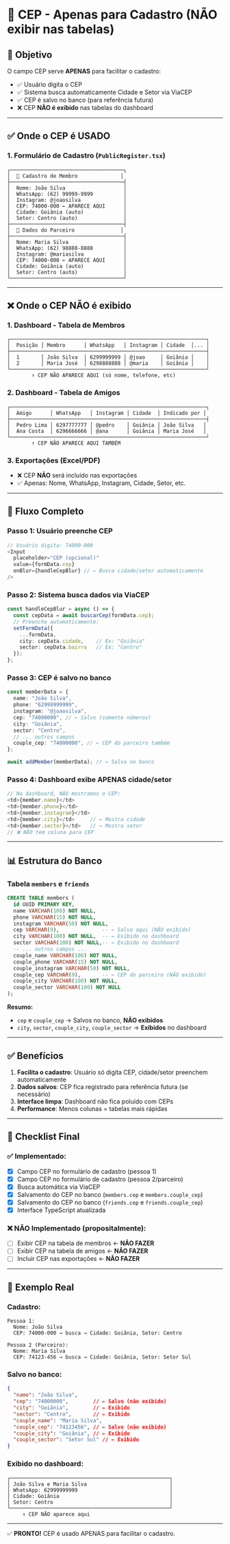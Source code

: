 # 📍 CEP - Apenas para Cadastro (NÃO exibir nas tabelas)

## 🎯 Objetivo

O campo CEP serve **APENAS** para facilitar o cadastro:
- ✅ Usuário digita o CEP
- ✅ Sistema busca automaticamente Cidade e Setor via ViaCEP
- ✅ CEP é salvo no banco (para referência futura)
- ❌ CEP **NÃO é exibido** nas tabelas do dashboard

---

## ✅ Onde o CEP é USADO

### 1. **Formulário de Cadastro** (`PublicRegister.tsx`)
```
┌─────────────────────────────────────┐
│  📝 Cadastro de Membro              │
├─────────────────────────────────────┤
│  Nome: João Silva                   │
│  WhatsApp: (62) 99999-9999          │
│  Instagram: @joaosilva              │
│  CEP: 74000-000 ← APARECE AQUI      │
│  Cidade: Goiânia (auto)             │
│  Setor: Centro (auto)               │
├─────────────────────────────────────┤
│  📝 Dados do Parceiro               │
├─────────────────────────────────────┤
│  Nome: Maria Silva                  │
│  WhatsApp: (62) 98888-8888          │
│  Instagram: @mariasilva             │
│  CEP: 74000-000 ← APARECE AQUI      │
│  Cidade: Goiânia (auto)             │
│  Setor: Centro (auto)               │
└─────────────────────────────────────┘
```

---

## ❌ Onde o CEP NÃO é exibido

### 1. **Dashboard - Tabela de Membros**
```
┌────────────────────────────────────────────────────────────────┐
│  Posição │ Membro      │ WhatsApp   │ Instagram │ Cidade  │... │
├────────────────────────────────────────────────────────────────┤
│  1       │ João Silva  │ 6299999999 │ @joao     │ Goiânia │    │
│  2       │ Maria José  │ 6298888888 │ @maria    │ Goiânia │    │
└────────────────────────────────────────────────────────────────┘
        ↑ CEP NÃO APARECE AQUI (só nome, telefone, etc)
```

### 2. **Dashboard - Tabela de Amigos**
```
┌────────────────────────────────────────────────────────────────┐
│  Amigo      │ WhatsApp   │ Instagram │ Cidade  │ Indicado por │
├────────────────────────────────────────────────────────────────┤
│  Pedro Lima │ 6297777777 │ @pedro    │ Goiânia │ João Silva   │
│  Ana Costa  │ 6296666666 │ @ana      │ Goiânia │ Maria José   │
└────────────────────────────────────────────────────────────────┘
        ↑ CEP NÃO APARECE AQUI TAMBÉM
```

### 3. **Exportações (Excel/PDF)**
- ❌ CEP **NÃO** será incluído nas exportações
- ✅ Apenas: Nome, WhatsApp, Instagram, Cidade, Setor, etc.

---

## 🔄 Fluxo Completo

### Passo 1: Usuário preenche CEP
```typescript
// Usuário digita: 74000-000
<Input 
  placeholder="CEP (opcional)" 
  value={formData.cep}
  onBlur={handleCepBlur} // ← Busca cidade/setor automaticamente
/>
```

### Passo 2: Sistema busca dados via ViaCEP
```typescript
const handleCepBlur = async () => {
  const cepData = await buscarCep(formData.cep);
  // Preenche automaticamente:
  setFormData({
    ...formData,
    city: cepData.cidade,    // Ex: "Goiânia"
    sector: cepData.bairro   // Ex: "Centro"
  });
};
```

### Passo 3: CEP é salvo no banco
```typescript
const memberData = {
  name: "João Silva",
  phone: "62999999999",
  instagram: "@joaosilva",
  cep: "74000000", // ← Salvo (somente números)
  city: "Goiânia",
  sector: "Centro",
  // ... outros campos
  couple_cep: "74000000", // ← CEP do parceiro também
};

await addMember(memberData); // ← Salva no banco
```

### Passo 4: Dashboard exibe APENAS cidade/setor
```typescript
// No dashboard, NÃO mostramos o CEP:
<td>{member.name}</td>
<td>{member.phone}</td>
<td>{member.instagram}</td>
<td>{member.city}</td>     // ← Mostra cidade
<td>{member.sector}</td>   // ← Mostra setor
// ❌ NÃO tem coluna para CEP
```

---

## 📊 Estrutura do Banco

### Tabela `members` e `friends`
```sql
CREATE TABLE members (
  id UUID PRIMARY KEY,
  name VARCHAR(100) NOT NULL,
  phone VARCHAR(15) NOT NULL,
  instagram VARCHAR(50) NOT NULL,
  cep VARCHAR(9),              -- ← Salvo aqui (NÃO exibido)
  city VARCHAR(100) NOT NULL,  -- ← Exibido no dashboard
  sector VARCHAR(100) NOT NULL,-- ← Exibido no dashboard
  -- ... outros campos ...
  couple_name VARCHAR(100) NOT NULL,
  couple_phone VARCHAR(15) NOT NULL,
  couple_instagram VARCHAR(50) NOT NULL,
  couple_cep VARCHAR(9),       -- ← CEP do parceiro (NÃO exibido)
  couple_city VARCHAR(100) NOT NULL,
  couple_sector VARCHAR(100) NOT NULL
);
```

**Resumo:**
- `cep` e `couple_cep` → Salvos no banco, **NÃO exibidos**
- `city`, `sector`, `couple_city`, `couple_sector` → **Exibidos** no dashboard

---

## ✅ Benefícios

1. **Facilita o cadastro**: Usuário só digita CEP, cidade/setor preenchem automaticamente
2. **Dados salvos**: CEP fica registrado para referência futura (se necessário)
3. **Interface limpa**: Dashboard não fica poluído com CEPs
4. **Performance**: Menos colunas = tabelas mais rápidas

---

## 🎯 Checklist Final

### ✅ Implementado:
- [x] Campo CEP no formulário de cadastro (pessoa 1)
- [x] Campo CEP no formulário de cadastro (pessoa 2/parceiro)
- [x] Busca automática via ViaCEP
- [x] Salvamento do CEP no banco (`members.cep` e `members.couple_cep`)
- [x] Salvamento do CEP no banco (`friends.cep` e `friends.couple_cep`)
- [x] Interface TypeScript atualizada

### ❌ NÃO Implementado (propositalmente):
- [ ] Exibir CEP na tabela de membros ← **NÃO FAZER**
- [ ] Exibir CEP na tabela de amigos ← **NÃO FAZER**
- [ ] Incluir CEP nas exportações ← **NÃO FAZER**

---

## 📝 Exemplo Real

### Cadastro:
```
Pessoa 1:
  Nome: João Silva
  CEP: 74000-000 → busca → Cidade: Goiânia, Setor: Centro

Pessoa 2 (Parceiro):
  Nome: Maria Silva
  CEP: 74123-456 → busca → Cidade: Goiânia, Setor: Setor Sul
```

### Salvo no banco:
```json
{
  "name": "João Silva",
  "cep": "74000000",        // ← Salvo (não exibido)
  "city": "Goiânia",        // ← Exibido
  "sector": "Centro",       // ← Exibido
  "couple_name": "Maria Silva",
  "couple_cep": "74123456", // ← Salvo (não exibido)
  "couple_city": "Goiânia", // ← Exibido
  "couple_sector": "Setor Sul" // ← Exibido
}
```

### Exibido no dashboard:
```
┌────────────────────────────────────────────────────┐
│ João Silva e Maria Silva                           │
│ WhatsApp: 62999999999                              │
│ Cidade: Goiânia                                    │
│ Setor: Centro                                      │
└────────────────────────────────────────────────────┘
     ↑ CEP NÃO aparece aqui
```

---

✅ **PRONTO!** CEP é usado APENAS para facilitar o cadastro.

